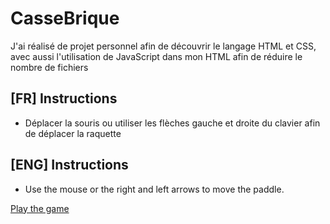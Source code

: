 # CasseBrique

J'ai réalisé de projet personnel afin de découvrir le langage HTML et CSS, avec aussi l'utilisation de JavaScript dans mon HTML afin de réduire le nombre de fichiers

## [FR] Instructions

* Déplacer la souris ou utiliser les flèches gauche et droite du clavier afin de déplacer la raquette

## [ENG] Instructions

* Use the mouse or the right and left arrows to move the paddle.

[Play the game](https://yannlemerrer.github.io/CasseBrique/)
